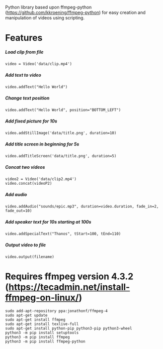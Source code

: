 Python library based upon ffmpeg-python (https://github.com/kkroening/ffmpeg-python) for easy creation and manipulation of videos using scripting.

# Features

##### Load clip from file 
```
video = Video('data/clip.mp4')
```
##### Add text to video 
``` 
video.addText("Hello World") 
```
##### Change text position
```
video.addText("Hello World", position="BOTTOM_LEFT")
```
##### Add fixed picture for 10s
```
video.addStillImage('data/title.png', duration=10)
```
##### Add title screen in beginning for 5s
```
video.addTitleScreen('data/title.png', duration=5)
```
##### Concat two videos
```
video2 = Video('data/clip2.mp4')
video.concat(videoP2)
```
##### Add audio
```
video.addAudio("sounds/epic.mp3", duration=video.duration, fade_in=2, fade_out=10)
```
##### Add speaker text for 10s starting at 100s
```
video.addSpecialText("Thanos", tStart=100, tEnd=110)
```
##### Output video to file
```
video.output(filename)
```


# Requires ffmpeg version 4.3.2 (https://tecadmin.net/install-ffmpeg-on-linux/)

```
sudo add-apt-repository ppa:jonathonf/ffmpeg-4
sudo apt-get update
sudo apt-get install ffmpeg
sudo apt-get install texlive-full
sudo apt-get install python-pip python3-pip python3-wheel
python3 -m pip install setuptools 
python3 -m pip install ffmpeg
python3 -m pip install ffmpeg-python
```

